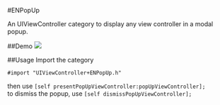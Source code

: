 #ENPopUp

An UIViewController category to display any view controller in a modal popup.

##Demo
![](http://i.imgur.com/5bEyYGL.gif)


##Usage
Import the category 
```objc
#import "UIViewController+ENPopUp.h" 
```
then use `[self presentPopUpViewController:popUpViewController];` <br />
to dismiss the popup, use `[self dismissPopUpViewController];` <br />
